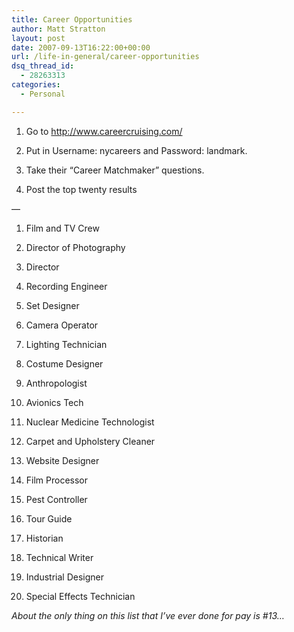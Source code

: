 ```yaml
---
title: Career Opportunities
author: Matt Stratton
layout: post
date: 2007-09-13T16:22:00+00:00
url: /life-in-general/career-opportunities
dsq_thread_id:
  - 28263313
categories:
  - Personal

---
```

1. Go to http://www.careercruising.com/
  
2. Put in Username: nycareers and Password: landmark.
  
3. Take their &#8220;Career Matchmaker&#8221; questions.
  
4. Post the top twenty results
  
&#8212;
  
1. Film and TV Crew
  
2. Director of Photography
  
3. Director
  
4. Recording Engineer
  
5. Set Designer
  
6. Camera Operator
  
7. Lighting Technician
  
8. Costume Designer
  
9. Anthropologist
  
10. Avionics Tech
  
11. Nuclear Medicine Technologist
  
12. Carpet and Upholstery Cleaner
  
13. Website Designer
  
14. Film Processor
  
15. Pest Controller
  
16. Tour Guide
  
17. Historian
  
18. Technical Writer
  
19. Industrial Designer
  
20. Special Effects Technician

_About the only thing on this list that I&#8217;ve ever done for pay is #13&#8230;_